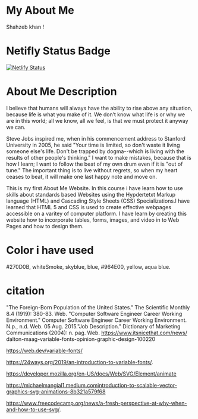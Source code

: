 # My About Me
Shahzeb khan !

# Netifly Status Badge

[![Netlify Status](https://api.netlify.com/api/v1/badges/53e9762e-7e0f-4219-8405-6abbf89c8d5e/deploy-status)](https://app.netlify.com/sites/about-me-shahzebkhan123/deploys) 

# About Me Description 

I believe that humans will always have the ability to rise above any situation, because life is what you make of it. We don’t know what life is or why we are in this world; all we know, all we feel, is that we must protect it anyway we can.

Steve Jobs inspired me, when in his commencement address to Stanford University in 2005, he said "Your time is limited, so don't waste it living someone else's life. Don't be trapped by dogma--which is living with the results of other people's thinking." I want to make mistakes, because that is how I learn; I want to follow the beat of my own drum even if it is "out of tune." The important thing is to live without regrets, so when my heart ceases to beat, it will make one last happy note and move on.

This is my first About Me Website. In this course i have learn how to use skills about standards based Websites using the Hypdertetxt Markup language (HTML) and Cascading Style Sheets (CSS) Specializations.I have learned that HTML 5 and CSS is used to create effective webpages accessible on a varitey of computer platform. I have learn by creating this website how to incorporate tables, forms, images, and video in to Web Pages and how to design them. 

# Color i have used 
#270D0B, whiteSmoke, skyblue, blue, #964E00, yellow, aqua blue. 

# citation 
"The Foreign-Born Population of the United States." The Scientific Monthly 8.4 (1919): 380-83. Web.
"Computer Software Engineer Career Working Environment." Computer Software Engineer Career Working Environment. N.p., n.d. Web. 05 Aug. 2015."Job Description." Dictionary of Marketing Communications (2004): n. pag. Web.
https://www.itsnicethat.com/news/
dalton-maag-variable-fonts-opinion-graphic-design-100220 

https://web.dev/variable-fonts/ 

https://24ways.org/2019/an-introduction-to-variable-fonts/.  


https://developer.mozilla.org/en-US/docs/Web/SVG/Element/animate 

https://michaelmangial1.medium.comintroduction-to-scalable-vector-graphics-svg-animations-8b321a579f68

https://www.freecodecamp.org/news/a-fresh-perspective-at-why-when-and-how-to-use-svg/. 

